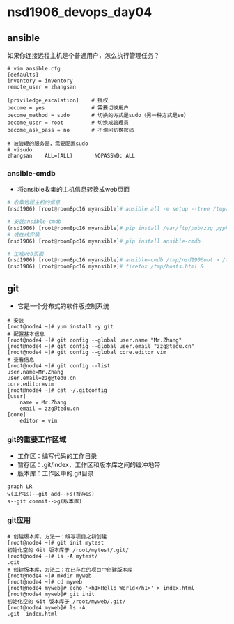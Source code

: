 # nsd1906_devops_day04

## ansible

如果你连接远程主机是个普通用户，怎么执行管理任务？

```shell
# vim ansible.cfg
[defaults]
inventory = inventory
remote_user = zhangsan

[priviledge_escalation]    # 提权
become = yes               # 需要切换用户
become_method = sudo       # 切换的方式是sudo（另一种方式是su）
become_user = root         # 切换成管理员
become_ask_pass = no       # 不询问切换密码

# 被管理的服务器，需要配置sudo
# visudo
zhangsan	ALL=(ALL)		NOPASSWD: ALL
```

### ansible-cmdb

- 将ansible收集的主机信息转换成web页面

```python
# 收集远程主机的信息
(nsd1906) [root@room8pc16 myansible]# ansible all -m setup --tree /tmp/nsd1906out

# 安装ansible-cmdb
(nsd1906) [root@room8pc16 myansible]# pip install /var/ftp/pub/zzg_pypkgs/ansible-cmdb_pkgs/*
# 或在线安装
(nsd1906) [root@room8pc16 myansible]# pip install ansible-cmdb

# 生成web页面
(nsd1906) [root@room8pc16 myansible]# ansible-cmdb /tmp/nsd1906out > /tmp/hosts.html
(nsd1906) [root@room8pc16 myansible]# firefox /tmp/hosts.html &
```

## git

- 它是一个分布式的软件版控制系统

```shell
# 安装
[root@node4 ~]# yum install -y git
# 配置基本信息
[root@node4 ~]# git config --global user.name "Mr.Zhang"
[root@node4 ~]# git config --global user.email "zzg@tedu.cn"
[root@node4 ~]# git config --global core.editor vim
# 查看信息
[root@node4 ~]# git config --list 
user.name=Mr.Zhang
user.email=zzg@tedu.cn
core.editor=vim
[root@node4 ~]# cat ~/.gitconfig 
[user]
	name = Mr.Zhang
	email = zzg@tedu.cn
[core]
	editor = vim

```

### git的重要工作区域

- 工作区：编写代码的工作目录
- 暂存区：.git/index，工作区和版本库之间的缓冲地带
- 版本库：工作区中的.git目录

```mermaid
graph LR
w(工作区)--git add-->s(暂存区)
s--git commit-->g(版本库)
```

### git应用

```shell
# 创建版本库，方法一：编写项目之初创建
[root@node4 ~]# git init mytest
初始化空的 Git 版本库于 /root/mytest/.git/
[root@node4 ~]# ls -A mytest/
.git
# 创建版本库，方法二：在已存在的项目中创建版本库
[root@node4 ~]# mkdir myweb
[root@node4 ~]# cd myweb
[root@node4 myweb]# echo '<h1>Hello World</h1>' > index.html
[root@node4 myweb]# git init
初始化空的 Git 版本库于 /root/myweb/.git/
[root@node4 myweb]# ls -A
.git  index.html

```









